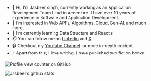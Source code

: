 - 👋 Hi, I’m Jasbeer singh, currently working as an Application Development Team Lead in Accenture. I have over 10 years of experience in Software and Application Development.
- 👀 I’m interested in Web API's, Algorithms, Cloud, Gen-AI, and much more.
- 🌱 I’m currently learning Data Structure and Reactjs
- 📫 You can follow me on [Linkedin](https://www.linkedin.com/in/singhjasbeer/) and [X](https://x.com/codewithjasbeer)
- 📹 Checkout my [YouTube Channel](https://www.youtube.com/@Codewithjasbeer) for more in-depth content.
- ⚡ Apart from this, I love writing. I have published two fiction books.

  
![Profile view counter on GitHub](https://komarev.com/ghpvc/?username=codewithjasbeer)

<!---
jasbeersingh02/jasbeersingh02 is a ✨ special ✨ repository because its `README.md` (this file) appears on your GitHub profile.
You can click the Preview link to take a look at your changes.
--->
![Jasbeer's github stats](https://github-readme-stats.vercel.app/api?username=codewithjasbeer)
